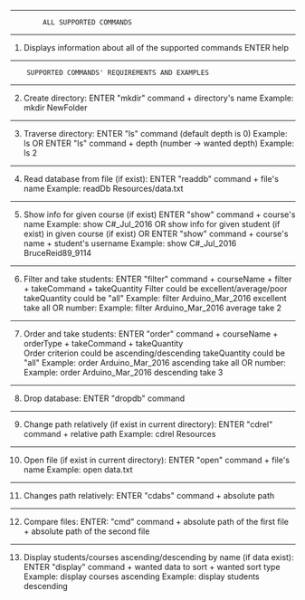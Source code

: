________________________________________________________________________
																		
			ALL SUPPORTED COMMANDS										
________________________________________________________________________					
  
  1. Displays information about all of the supported commands
  ENTER help
  
________________________________________________________________________
  																		
  		SUPPORTED COMMANDS' REQUIREMENTS AND EXAMPLES						
________________________________________________________________________
  
  2. Create directory:
  ENTER "mkdir" command + directory's name
  Example: mkdir NewFolder
------------------------------------------------------------------------  
  
  3. Traverse directory:
  ENTER "ls" command (default depth is 0)
  Example: ls
  OR ENTER "ls" command + depth (number -> wanted depth)
  Example: ls 2
------------------------------------------------------------------------   
  
  4. Read database from file (if exist):
  ENTER "readdb" command + file's name
  Example: readDb Resources/data.txt
------------------------------------------------------------------------   
  
  5. Show info for given course (if exist)
  ENTER "show" command + course's name 
  Example: show C#_Jul_2016
  OR show info for given student (if exist) in given course (if exist)
  OR ENTER "show" command + course's name + student's username
  Example: show C#_Jul_2016 BruceReid89_9114
------------------------------------------------------------------------  
  
  6. Filter and take students:
  ENTER "filter" command + courseName + filter + takeCommand + takeQuantity
  Filter could be excellent/average/poor
  takeQuantity could be "all" 
  Example: filter Arduino_Mar_2016 excellent take all
  OR number:
  Example: filter Arduino_Mar_2016 average take 2
------------------------------------------------------------------------  
  
  7. Order and take students:
  ENTER "order" command + courseName + orderType + takeCommand + takeQuantity	
  Order criterion could be ascending/descending
  takeQuantity could be "all" 
  Example: order Arduino_Mar_2016 ascending take all
  OR number:
  Example: order Arduino_Mar_2016 descending take 3
------------------------------------------------------------------------  
  
  8. Drop database:
  ENTER "dropdb" command
------------------------------------------------------------------------  
  		
  9. Change path relatively (if exist in current directory):
  ENTER "cdrel" command + relative path
  Example: cdrel Resources
------------------------------------------------------------------------  
  
  10. Open file (if exist in current directory): 
  ENTER "open" command + file's name
  Example: open data.txt
------------------------------------------------------------------------  
  
  11. Changes path relatively:
  ENTER "cdabs" command + absolute path
------------------------------------------------------------------------  
  
  12. Compare files:
  ENTER: "cmd" command + 
  		absolute path of the first file + 
  		absolute path of the second file 
------------------------------------------------------------------------  

  13. Display students/courses ascending/descending by name (if data exist):
  ENTER "display" command + wanted data to sort + wanted sort type
  Example: display courses ascending
  Example: display students descending